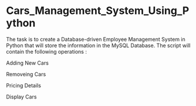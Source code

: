 # Cars_Management_System_Using_Python

The task is to create a Database-driven Employee Management System in Python that will store the information in the MySQL Database. The script will contain the following operations :

Adding New Cars

Removeing Cars

Pricing Details

Display Cars
